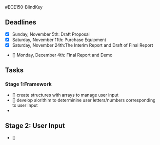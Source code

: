 #ECE150-BlindKey


## Deadlines

- [x] Sunday, November 5th: Draft Proposal
- [x] Saturday, November 11th: Purchase Equipment
- [x]  Saturday, November 24th:The Interim Report and Draft of Final Report
- [] Monday, December 4th: Final Report and Demo

## Tasks

### Stage 1:Framework

- [] create structures with arrays to manage user input
- [] develop alorithim to determinine user letters/numbers corresponding to user input
-
## Stage 2: User Input
- []



